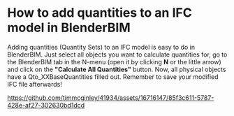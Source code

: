 # How to add quantities to an IFC model in BlenderBIM
Adding quantities (Quantity Sets) to an IFC model is easy to do in BlenderBIM. Just select all objects you want to calculate quantities for, go to the BlenderBIM tab in the N-menu (open it by clicking **N** or the little arrow) and click on the **"Calculate All Quantities"** button. Now, all physical objects have a Qto_XXBaseQuantities filled out. Remember to save your modified IFC file afterwards! 

https://github.com/timmcginley/41934/assets/16716147/85f3c611-5787-428e-af27-302630bd1dcd


